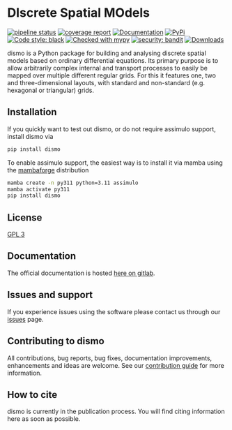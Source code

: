# DIscrete Spatial MOdels

[![pipeline status](https://gitlab.com/qtb-hhu/dismo/badges/main/pipeline.svg)](https://gitlab.com/qtb-hhu/dismo/-/commits/main)
[![coverage report](https://gitlab.com/qtb-hhu/dismo/badges/main/coverage.svg)](https://gitlab.com/qtb-hhu/dismo/-/commits/main)
[![Documentation](https://img.shields.io/badge/Documentation-Gitlab-success)](https://qtb-hhu.gitlab.io/dismo/)
[![PyPi](https://img.shields.io/pypi/v/dismo)](https://pypi.org/project/dismo/)
[![Code style: black](https://img.shields.io/badge/code%20style-black-000000.svg)](https://github.com/psf/black)
[![Checked with mypy](http://www.mypy-lang.org/static/mypy_badge.svg)](http://mypy-lang.org/)
[![security: bandit](https://img.shields.io/badge/security-bandit-yellow.svg)](https://github.com/PyCQA/bandit)
[![Downloads](https://pepy.tech/badge/dismo)](https://pepy.tech/project/dismo)

dismo is a Python package for building and analysing discrete spatial models based on ordinary differential equations.
Its primary purpose is to allow arbitrarily complex internal and transport processes to easily be mapped over multiple different regular grids.
For this it features one, two and three-dimensional layouts, with standard and non-standard (e.g. hexagonal or triangular) grids.


## Installation

If you quickly want to test out dismo, or do not require assimulo support, install dismo via

```bash
pip install dismo
```

To enable assimulo support, the easiest way is to install it via mamba using the [mambaforge](https://github.com/conda-forge/miniforge#mambaforge) distribution

```bash
mamba create -n py311 python=3.11 assimulo
mamba activate py311
pip install dismo
```

## License

[GPL 3](https://gitlab.com/qtb-hhu/dismo/blob/main/LICENSE)

## Documentation

The official documentation is hosted [here on gitlab](https://qtb-hhu.gitlab.io/dismo/).

## Issues and support

If you experience issues using the software please contact us through our [issues](https://gitlab.com/qtb-hhu/dismo/issues) page.

## Contributing to dismo

All contributions, bug reports, bug fixes, documentation improvements, enhancements and ideas are welcome.
See our [contribution guide](https://gitlab.com/qtb-hhu/dismo/blob/main/CONTRIBUTING.md) for more information.

## How to cite

dismo is currently in the publication process. You will find citing information here as soon as possible.

<!-- If you use this software in your scientific work, please cite [this article](https://rdcu.be/ckOSa):

van Aalst, M., Ebenhöh, O. & Matuszyńska, A. Constructing and analysing dynamic models with dismo v1.2.3: a software update. BMC Bioinformatics 22, 203 (2021)

- [doi](https://doi.org/10.1186/s12859-021-04122-7)
- [bibtex file](https://gitlab.com/qtb-hhu/dismo/blob/main/citation.bibtex) -->
